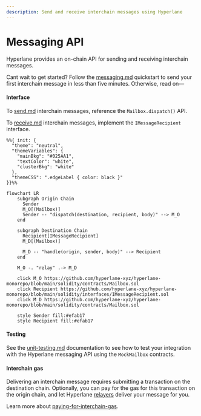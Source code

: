 ```yaml
---
description: Send and receive interchain messages using Hyperlane
---
```


# Messaging API

Hyperlane provides an on-chain API for sending and receiving interchain messages.

Cant wait to get started? Follow the [messaging.md](../../build-with-hyperlane/quickstarts/messaging.md "mention") quickstart to send your first interchain message in less than five minutes. Otherwise, read on—

#### Interface

To [send.md](send.md "mention") interchain messages, reference the `Mailbox.dispatch()` API.

To [receive.md](receive.md "mention") interchain messages, implement the `IMessageRecipient` interface.

```mermaid
%%{ init: {
  "theme": "neutral",
  "themeVariables": {
    "mainBkg": "#025AA1",
    "textColor": "white",
    "clusterBkg": "white"
  },
  "themeCSS": ".edgeLabel { color: black }"
}}%%

flowchart LR
    subgraph Origin Chain
      Sender
      M_O[(Mailbox)]
      Sender -- "dispatch(destination, recipient, body)" --> M_O
    end

    subgraph Destination Chain
      Recipient[IMessageRecipient]
      M_D[(Mailbox)]

      M_D -- "handle(origin, sender, body)" --> Recipient
    end

    M_O -. "relay" .-> M_D

    click M_O https://github.com/hyperlane-xyz/hyperlane-monorepo/blob/main/solidity/contracts/Mailbox.sol
    click Recipient https://github.com/hyperlane-xyz/hyperlane-monorepo/blob/main/solidity/interfaces/IMessageRecipient.sol
    click M_D https://github.com/hyperlane-xyz/hyperlane-monorepo/blob/main/solidity/contracts/Mailbox.sol

    style Sender fill:#efab17
    style Recipient fill:#efab17
```

#### Testing

See the [unit-testing.md](../../build-with-hyperlane/guides/unit-testing.md "mention") documentation to see how to test your integration with the Hyperlane messaging API using the `MockMailbox` contracts.

#### Interchain gas

Delivering an interchain message requires submitting a transaction on the destination chain. Optionally, you can pay for the gas for this transaction on the origin chain, and let Hyperlane [relayers](../../operators/relayers/ "mention") deliver your message for you.

Learn more about [paying-for-interchain-gas](../../build-with-hyperlane/guides/developers/paying-for-interchain-gas/ "mention").
